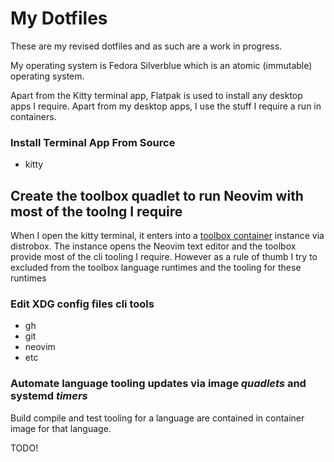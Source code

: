 # My Dotfiles

These are my revised dotfiles and as such are a work in progress.

My operating system is Fedora Silverblue which is an atomic (immutable) operating system.

Apart from the Kitty terminal app, Flatpak is used to install any desktop apps I require.
Apart from my desktop apps, I use the stuff I require a run in containers.


### Install Terminal App From Source

  - kitty

## Create the toolbox quadlet to run Neovim with most of the toolng I require

When I open the kitty terminal, it enters into a [toolbox container](https://github.com/grantmacken/zie-toolbox)
 instance via distrobox. The instance opens the Neovim text editor and the toolbox provide most of the cli tooling I require.
However as a rule of thumb I try to excluded from the toolbox language runtimes and the tooling for these runtimes

### Edit XDG config files cli tools
   - gh
   - git
   - neovim
   - etc

 ### Automate language tooling updates via **image** *quadlets* and systemd *timers*

Build compile and test tooling for a language are contained in container image for that language.

TODO!



<!-- The systemd timer for the associated 'language server' ensures the *latest* language server is available. -->



